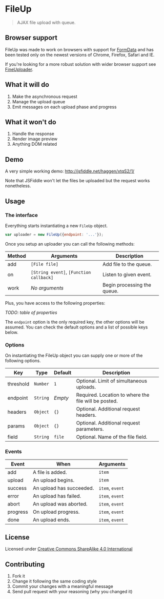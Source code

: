# FileUp

> AJAX file upload with queue.

## Browser support

FileUp was made to work on browsers with support for [FormData](https://developer.mozilla.org/en-US/docs/Web/API/FormData) and has been tested only on the newest versions of Chrome, Firefox, Safari and IE.

If you're looking for a more robust solution with wider browser support see [FineUploader](http://fineuploader.com).

## What it will do

1. Make the asynchronous request
2. Manage the upload queue
3. Emit messages on each upload phase and progress

## What it won't do

1. Handle the response
2. Render image preview
3. Anything DOM related

## Demo

A very simple working demo: http://jsfiddle.net/haggen/xtqS2/1/

Note that JSFiddle won't let the files be uploaded but the request works nonetheless.

## Usage

### The interface

Everything starts instantiating a new `FileUp` object.

```javascript
var uploader = new FileUp({endpoint: '...'});
```

Once you setup an uploader you can call the following methods:

| Method | Arguments                               | Description                 |
|--------|-----------------------------------------|-----------------------------|
| add    | `[File file]`                           | Add file to the queue.      |
| on     | `[String event]`, `[Function callback]` | Listen to given event.      |
| work   | _No arguments_                          | Begin processing the queue. |

Plus, you have access to the following properties:

_TODO: table of properties_

The `endpoint` option is the only required key, the other options will be assumed. You can check the default options and a list of possible keys below.

### Options

On instantiating the FileUp object you can supply one or more of the following options.

| Key         | Type       | Default | Description                                            |
|-------------|------------|---------|--------------------------------------------------------|
| threshold   | `Number`   | `1`     | Optional. Limit of simultaneous uploads.               |
| endpoint    | `String`   | _Empty_ | Required. Location to where the file will be posted.   |
| headers     | `Object`   | `{}`    | Optional. Additional request headers.                  |
| params      | `Object`   | `{}`    | Optional. Additional request parameters.               |
| field       | `String`   | `file`  | Optional. Name of the file field.                      |

### Events

| Event      | When                     | Arguments       |
|------------|--------------------------|-----------------|
| add        | A file is added.         | `item`          |
| upload     | An upload begins.        | `item`          |
| success    | An upload has succeeded. | `item`, `event` |
| error      | An upload has failed.    | `item`, `event` |
| abort      | An upload was aborted.   | `item`, `event` |
| progress   | On upload progress.      | `item`, `event` |
| done       | An upload ends.          | `item`, `event` |

## License

Licensed under [Creative Commons ShareAlike 4.0 International](http://creativecommons.org/licenses/by-sa/4.0/deed.en_US)

## Contributing

1. Fork it
2. Change it following the same coding style
3. Commit your changes with a meaningful message
4. Send pull request with your reasoning (why you changed it)
